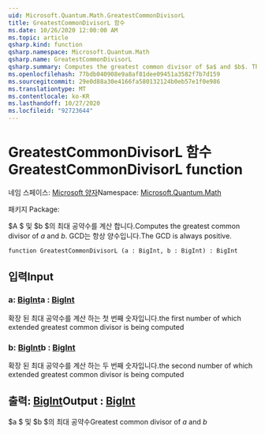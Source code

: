 ```yaml
---
uid: Microsoft.Quantum.Math.GreatestCommonDivisorL
title: GreatestCommonDivisorL 함수
ms.date: 10/26/2020 12:00:00 AM
ms.topic: article
qsharp.kind: function
qsharp.namespace: Microsoft.Quantum.Math
qsharp.name: GreatestCommonDivisorL
qsharp.summary: Computes the greatest common divisor of $a$ and $b$. The GCD is always positive.
ms.openlocfilehash: 77bdb040908e9a8af81dee09451a3582f7b7d159
ms.sourcegitcommit: 29e0d88a30e4166fa580132124b0eb57e1f0e986
ms.translationtype: MT
ms.contentlocale: ko-KR
ms.lasthandoff: 10/27/2020
ms.locfileid: "92723644"
---
```

# <a name="greatestcommondivisorl-function"></a><span data-ttu-id="4d8f3-102">GreatestCommonDivisorL 함수</span><span class="sxs-lookup"><span data-stu-id="4d8f3-102">GreatestCommonDivisorL function</span></span>

<span data-ttu-id="4d8f3-103">네임 스페이스: [Microsoft 양자](xref:Microsoft.Quantum.Math)</span><span class="sxs-lookup"><span data-stu-id="4d8f3-103">Namespace: [Microsoft.Quantum.Math](xref:Microsoft.Quantum.Math)</span></span>

<span data-ttu-id="4d8f3-104">패키지 [](https://nuget.org/packages/)</span><span class="sxs-lookup"><span data-stu-id="4d8f3-104">Package: [](https://nuget.org/packages/)</span></span>


<span data-ttu-id="4d8f3-105">$A $ 및 $b $의 최대 공약수를 계산 합니다.</span><span class="sxs-lookup"><span data-stu-id="4d8f3-105">Computes the greatest common divisor of $a$ and $b$.</span></span> <span data-ttu-id="4d8f3-106">GCD는 항상 양수입니다.</span><span class="sxs-lookup"><span data-stu-id="4d8f3-106">The GCD is always positive.</span></span>

```qsharp
function GreatestCommonDivisorL (a : BigInt, b : BigInt) : BigInt
```


## <a name="input"></a><span data-ttu-id="4d8f3-107">입력</span><span class="sxs-lookup"><span data-stu-id="4d8f3-107">Input</span></span>

### <a name="a--bigint"></a><span data-ttu-id="4d8f3-108">a: [BigInt](xref:microsoft.quantum.lang-ref.bigint)</span><span class="sxs-lookup"><span data-stu-id="4d8f3-108">a : [BigInt](xref:microsoft.quantum.lang-ref.bigint)</span></span>

<span data-ttu-id="4d8f3-109">확장 된 최대 공약수를 계산 하는 첫 번째 숫자입니다.</span><span class="sxs-lookup"><span data-stu-id="4d8f3-109">the first number of which extended greatest common divisor is being computed</span></span>


### <a name="b--bigint"></a><span data-ttu-id="4d8f3-110">b: [BigInt](xref:microsoft.quantum.lang-ref.bigint)</span><span class="sxs-lookup"><span data-stu-id="4d8f3-110">b : [BigInt](xref:microsoft.quantum.lang-ref.bigint)</span></span>

<span data-ttu-id="4d8f3-111">확장 된 최대 공약수를 계산 하는 두 번째 숫자입니다.</span><span class="sxs-lookup"><span data-stu-id="4d8f3-111">the second number of which extended greatest common divisor is being computed</span></span>



## <a name="output--bigint"></a><span data-ttu-id="4d8f3-112">출력: [BigInt](xref:microsoft.quantum.lang-ref.bigint)</span><span class="sxs-lookup"><span data-stu-id="4d8f3-112">Output : [BigInt](xref:microsoft.quantum.lang-ref.bigint)</span></span>

<span data-ttu-id="4d8f3-113">$a $ 및 $b $의 최대 공약수</span><span class="sxs-lookup"><span data-stu-id="4d8f3-113">Greatest common divisor of $a$ and $b$</span></span>